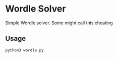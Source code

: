 # Wordle Solver

Simple Wordle solver. Some might call this cheating

## Usage

```sh
python3 wordle.py
```